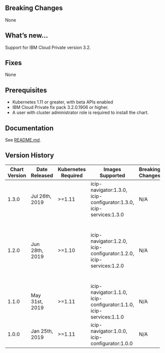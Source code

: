 ## Breaking Changes
None

## What’s new...
Support for IBM Cloud Private version 3.2.

## Fixes
None

## Prerequisites
* Kubernetes 1.11 or greater, with beta APIs enabled
* IBM Cloud Private fix pack 3.2.0.1906 or higher.
* A user with cluster administrator role is required to install the chart.

## Documentation
See [README.md](README.md).

## Version History
| Chart Version | Date Released  | Kubernetes Required | Images Supported                                   | Breaking Changes | Details         |
| ------------- | -------------- | ------------------- | -------------------------------------------------- | ---------------- | --------------- |
| 1.3.0         | Jul 26th, 2019 | \>=1.11             | icip-navigator:1.3.0, icip-configurator:1.3.0, icip-services:1.3.0 | N/A              | Support IBM Cloud Private 3.2 |
| 1.2.0         | Jun 28th, 2019 | \>=1.10             | icip-navigator:1.2.0, icip-configurator:1.2.0, icip-services:1.2.0 | N/A              | Add platform asset repository. Rename from ibm-cip-prod to ibm-icp4i-prod |
| 1.1.0         | May 31st, 2019 | \>=1.11             | icip-navigator:1.1.0, icip-configurator:1.1.0, icip-services:1.1.0 | N/A              | Add Datapower and Aspera to the Navigator |
| 1.0.0         | Jan 25th, 2019 | \>=1.11             | icip-navigator:1.0.0, icip-configurator:1.0.0 | N/A              | Initial release |
